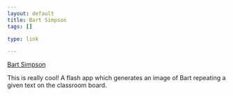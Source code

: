 ```yaml
--- 
layout: default
title: Bart Simpson
tags: []

type: link

---
```

<a href="http://www.milinkito.com/swf/bart.php">Bart Simpson</a>

This is really cool! A flash app which generates an image of Bart repeating a given text on the classroom board.
